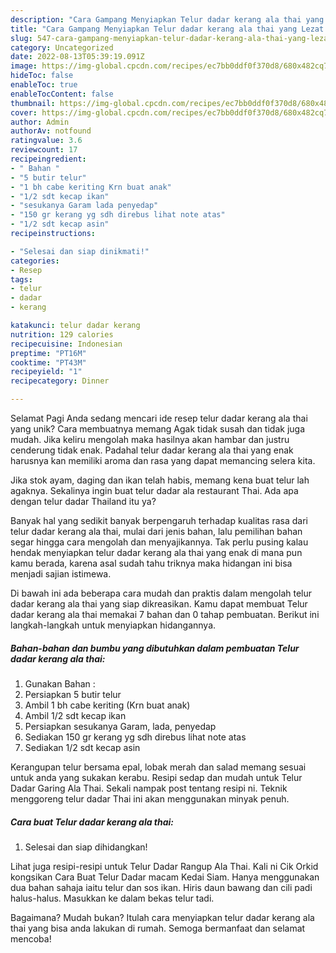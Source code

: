 ```yaml
---
description: "Cara Gampang Menyiapkan Telur dadar kerang ala thai yang Lezat Sekali, Lezat"
title: "Cara Gampang Menyiapkan Telur dadar kerang ala thai yang Lezat Sekali, Lezat"
slug: 547-cara-gampang-menyiapkan-telur-dadar-kerang-ala-thai-yang-lezat-sekali-lezat
category: Uncategorized
date: 2022-08-13T05:39:19.091Z
image: https://img-global.cpcdn.com/recipes/ec7bb0ddf0f370d8/680x482cq70/telur-dadar-kerang-ala-thai-foto-resep-utama.jpg
hideToc: false
enableToc: true
enableTocContent: false
thumbnail: https://img-global.cpcdn.com/recipes/ec7bb0ddf0f370d8/680x482cq70/telur-dadar-kerang-ala-thai-foto-resep-utama.jpg
cover: https://img-global.cpcdn.com/recipes/ec7bb0ddf0f370d8/680x482cq70/telur-dadar-kerang-ala-thai-foto-resep-utama.jpg
author: Admin
authorAv: notfound
ratingvalue: 3.6
reviewcount: 17
recipeingredient:
- " Bahan "
- "5 butir telur"
- "1 bh cabe keriting Krn buat anak"
- "1/2 sdt kecap ikan"
- "sesukanya Garam lada penyedap"
- "150 gr kerang yg sdh direbus lihat note atas"
- "1/2 sdt kecap asin"
recipeinstructions:

- "Selesai dan siap dinikmati!"
categories:
- Resep
tags:
- telur
- dadar
- kerang

katakunci: telur dadar kerang 
nutrition: 129 calories
recipecuisine: Indonesian
preptime: "PT16M"
cooktime: "PT43M"
recipeyield: "1"
recipecategory: Dinner

---
```



Selamat Pagi Anda sedang mencari ide resep telur dadar kerang ala thai yang unik? Cara membuatnya memang Agak tidak susah dan tidak juga mudah. Jika keliru mengolah maka hasilnya akan hambar dan justru cenderung tidak enak. Padahal telur dadar kerang ala thai yang enak harusnya kan memiliki aroma dan rasa yang dapat memancing selera kita.


Jika stok ayam, daging dan ikan telah habis, memang kena buat telur lah agaknya. Sekalinya ingin buat telur dadar ala restaurant Thai. Ada apa dengan telur dadar Thailand itu ya?

Banyak hal yang sedikit banyak berpengaruh terhadap kualitas rasa dari telur dadar kerang ala thai, mulai dari jenis bahan, lalu pemilihan bahan segar hingga cara mengolah dan menyajikannya. Tak perlu pusing kalau hendak menyiapkan telur dadar kerang ala thai yang enak di mana pun kamu berada, karena asal sudah tahu triknya maka hidangan ini bisa menjadi sajian istimewa.


Di bawah ini ada beberapa cara mudah dan praktis dalam mengolah telur dadar kerang ala thai yang siap dikreasikan. Kamu dapat membuat Telur dadar kerang ala thai memakai 7 bahan dan 0 tahap pembuatan. Berikut ini langkah-langkah untuk menyiapkan hidangannya.

<!--inarticleads1-->

##### Bahan-bahan dan bumbu yang dibutuhkan dalam pembuatan Telur dadar kerang ala thai:

1. Gunakan  Bahan :
1. Persiapkan 5 butir telur
1. Ambil 1 bh cabe keriting (Krn buat anak)
1. Ambil 1/2 sdt kecap ikan
1. Persiapkan sesukanya Garam, lada, penyedap
1. Sediakan 150 gr kerang yg sdh direbus lihat note atas
1. Sediakan 1/2 sdt kecap asin


Kerangupan telur bersama epal, lobak merah dan salad memang sesuai untuk anda yang sukakan kerabu. Resipi sedap dan mudah untuk Telur Dadar Garing Ala Thai. Sekali nampak post tentang resipi ni. Teknik menggoreng telur dadar Thai ini akan menggunakan minyak penuh. 

<!--inarticleads2-->

##### Cara buat Telur dadar kerang ala thai:


1. Selesai dan siap dihidangkan!

Lihat juga resipi-resipi untuk Telur Dadar Rangup Ala Thai. Kali ni Cik Orkid kongsikan Cara Buat Telur Dadar macam Kedai Siam. Hanya menggunakan dua bahan sahaja iaitu telur dan sos ikan. Hiris daun bawang dan cili padi halus-halus. Masukkan ke dalam bekas telur tadi. 

Bagaimana? Mudah bukan? Itulah cara menyiapkan telur dadar kerang ala thai yang bisa anda lakukan di rumah. Semoga bermanfaat dan selamat mencoba!

